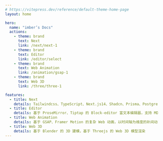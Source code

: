 ```yaml
---
# https://vitepress.dev/reference/default-theme-home-page
layout: home

hero:
  name: "imber’s Docs"
  actions:
    - theme: brand
      text: Next
      link: /next/next-1
    - theme: brand
      text: Editor
      link: /editor/select
    - theme: brand
      text: Web Animation
      link: /animation/gsap-1
    - theme: brand
      text: Web 3D
      link: /three/three-1

features:
  - title: Next
    details: Tailwindcss、TypeScript、Next.js14、Shadcn、Prisma、PostgreSql、Supabase、NextAuth、Docker、Github Action、Strapi 等海外技术栈
  - title: Editor
    details: 基于 ProseMirror、Tiptap 的 Block-editor 富文本编辑器，支持 MD、AI、协同
  - title: Web Animation
    details: 基于 GSAP、Framer Motion 的复杂 Web 动画，以时间轴为维度的补间动画，滚动视差动画
  - title: Web 3D
    details: 基于 Blender 的 3D 建模，基于 Threejs 的 Web 3D 模型渲染
---
```


